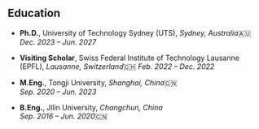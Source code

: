 ## Education

- **Ph.D.**, University of Technology Sydney (UTS), *Sydney, Australia*🇦🇺
  *Dec. 2023 – Jun. 2027*

- **Visiting Scholar**, Swiss Federal Institute of Technology Lausanne (EPFL), *Lausanne, Switzerland*🇨🇭
  *Feb. 2022 – Dec. 2022*

- **M.Eng.**, Tongji University, *Shanghai, China*🇨🇳  
  *Sep. 2020 – Jun. 2023* 

- **B.Eng.**, Jilin University, *Changchun, China*  
  *Sep. 2016 – Jun. 2020*🇨🇳

